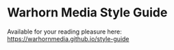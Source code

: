 # Warhorn Media Style Guide

Available for your reading pleasure here:
https://warhornmedia.github.io/style-guide
